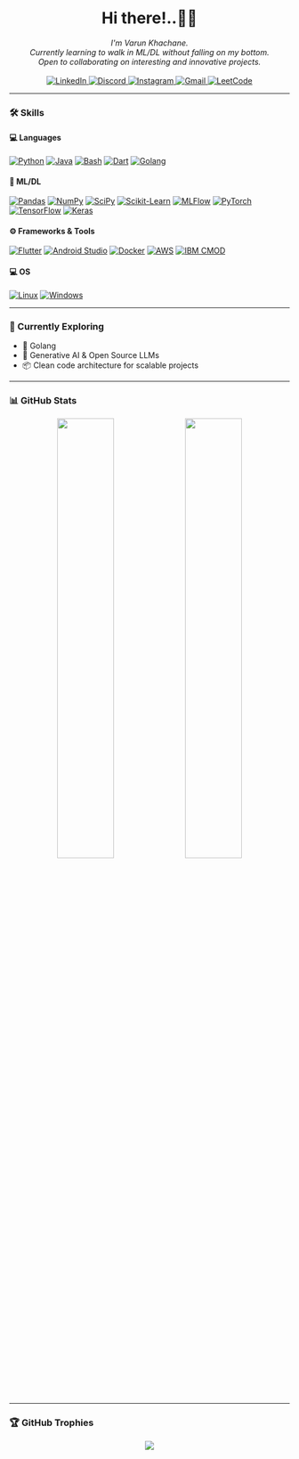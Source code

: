 <h1 align="center">Hi there!..🙋‍♂️</h1>

<p align="center">
    <i>
        I'm Varun Khachane.<br>
        Currently learning to walk in ML/DL without falling on my bottom.<br>
        Open to collaborating on interesting and innovative projects.<br>
    </i><br>

  <a href="https://www.linkedin.com/in/varunkhachane">
    <img src="https://img.shields.io/badge/LinkedIn-blue?style=flat-square&logo=linkedin" alt="LinkedIn">
  </a>
  <a href="https://discord.com/vk2122">
    <img src="https://img.shields.io/badge/Discord-blue?style=flat-square&logo=discord&logoColor=white" alt="Discord">
  </a>
  <a href="https://www.instagram.com/vk21022">
    <img src="https://img.shields.io/badge/Instagram-blue?style=flat-square&logo=instagram&logoColor=white" alt="Instagram">
  </a>
  <a href="mailto:varunkhachane31@gmail.com">
    <img src="https://img.shields.io/badge/Gmail-blue?style=flat-square&logo=gmail&logoColor=white" alt="Gmail">
  </a>
  <a href="https://leetcode.com/vk21022">
    <img src="https://img.shields.io/badge/LeetCode-blue?style=flat-square&logo=LeetCode" alt="LeetCode">
  </a>
</p>

---

### 🛠️ Skills

#### 💻 Languages
[![Python](https://img.shields.io/badge/python-black?style=for-the-badge&logo=python)](https://github.com/vk2122)
[![Java](https://img.shields.io/badge/java-black?style=for-the-badge&logo=java)](https://github.com/vk2122)
[![Bash](https://img.shields.io/badge/bash-black?style=for-the-badge&logo=gnu-bash)](https://github.com/vk2122)
[![Dart](https://img.shields.io/badge/dart-black?style=for-the-badge&logo=dart)](https://github.com/vk2122)
[![Golang](https://img.shields.io/badge/go-black?style=for-the-badge&logo=go)](https://github.com/vk2122)

#### 🧠 ML/DL
[![Pandas](https://img.shields.io/badge/pandas-black?style=for-the-badge&logo=pandas)](https://github.com/vk2122)
[![NumPy](https://img.shields.io/badge/numpy-black?style=for-the-badge&logo=numpy)](https://github.com/vk2122)
[![SciPy](https://img.shields.io/badge/scipy-black?style=for-the-badge&logo=scipy)](https://github.com/vk2122)
[![Scikit-Learn](https://img.shields.io/badge/scikit--learn-black?style=for-the-badge&logo=scikit-learn)](https://github.com/vk2122)
[![MLFlow](https://img.shields.io/badge/mlflow-black?style=for-the-badge&logo=mlflow)](https://github.com/vk2122)
[![PyTorch](https://img.shields.io/badge/pytorch-black?style=for-the-badge&logo=pytorch)](https://github.com/vk2122)
[![TensorFlow](https://img.shields.io/badge/tensorflow-black?style=for-the-badge&logo=tensorflow)](https://github.com/vk2122)
[![Keras](https://img.shields.io/badge/Keras-black?style=for-the-badge&logo=keras)](https://github.com/vk2122)

#### ⚙️ Frameworks & Tools
[![Flutter](https://img.shields.io/badge/flutter-black?style=for-the-badge&logo=flutter)](https://github.com/vk2122)
[![Android Studio](https://img.shields.io/badge/Android_Studio-black?style=for-the-badge&logo=android-studio)](https://github.com/vk2122)
[![Docker](https://img.shields.io/badge/docker-black?style=for-the-badge&logo=docker)](https://github.com/vk2122)
[![AWS](https://img.shields.io/badge/aws-black?style=for-the-badge&logo=amazonaws)](https://github.com/vk2122)
[![IBM CMOD](https://img.shields.io/badge/IBM_CMOnDemand-black?style=for-the-badge&logo=ibm)](https://github.com/vk2122)

#### 💻 OS
[![Linux](https://img.shields.io/badge/linux-black?style=for-the-badge&logo=linux)](https://github.com/vk2122)
[![Windows](https://img.shields.io/badge/windows-black?style=for-the-badge&logo=windows)](https://github.com/vk2122)

---

### 🚀 Currently Exploring

- 🐹 Golang
- 🧠 Generative AI & Open Source LLMs
- 📦 Clean code architecture for scalable projects

---

### 📊 GitHub Stats

<p align="center">
  <img src="https://github-readme-stats.vercel.app/api?username=vk2122&theme=tokyonight&show_icons=true&count_private=true&hide_border=true" width="45%" />
  <img src="https://streak-stats.demolab.com?user=vk2122&theme=tokyonight&hide_border=true" width="45%" />
</p>

---

### 🏆 GitHub Trophies

<p align="center">
  <img src="https://github-profile-trophy.vercel.app/?username=vk2122&theme=darkhub&no-frame=true&column=6" />
</p>
